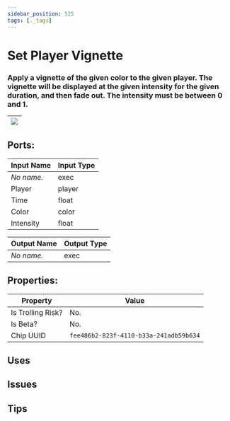 ```yaml
---
sidebar_position: 525
tags: [._tags]
---
```


# Set Player Vignette


### Apply a vignette of the given color to the given player. The vignette will be displayed at the given intensity for the given duration, and then fade out. The intensity must be between 0 and 1.

| ![](https://images-ext-2.discordapp.net/external/MPmIaQzlEPmgGWlgi-WxBBXt0Bjv_zWPkg1y1f_sy3s/https/www.recroomcircuits.com/image/circuit/absolute-value?width=206&height=108) |
|-----|

## Ports:

| Input Name | Input Type |
|-----------|-----------|
| *No name.* | exec |
| Player | player |
| Time | float |
| Color | color |
| Intensity | float |

| Output Name | Output Type |
|-----------|-----------|
| *No name.* | exec |

## Properties:

| Property  | Value |
|-------------------|-----------|
| Is Trolling Risk? | No. |
| Is Beta? | No. |
| Chip UUID | `fee486b2-823f-4110-b33a-241adb59b634` |

## Uses

## Issues

## Tips